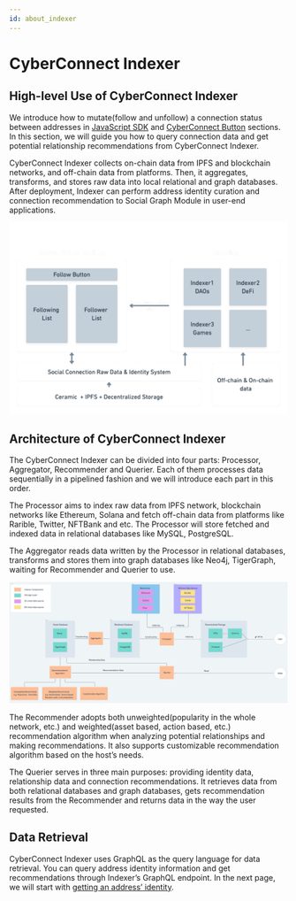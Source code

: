 ```yaml
---
id: about_indexer
---
```


# CyberConnect Indexer

## High-level Use of CyberConnect Indexer

We introduce how to mutate(follow and unfollow) a connection status between addresses in [JavaScript SDK](./installation) and [CyberConnect Button](./follow_button) sections. In this section, we will guide you how to query connection data and get potential relationship recommendations from CyberConnect Indexer.

CyberConnect Indexer collects on-chain data from IPFS and blockchain networks, and off-chain data from platforms. Then, it aggregates, transforms, and stores raw data into local relational and graph databases. After deployment, Indexer can perform address identity curation and connection recommendation to Social Graph Module in user-end applications.

![CyberConnect Indexer](../../static/img/tutorial/indexer_high_level.png)

## Architecture of CyberConnect Indexer

The CyberConnect Indexer can be divided into four parts: Processor, Aggregator, Recommender and Querier. Each of them processes data sequentially in a pipelined fashion and we will introduce each part in this order.

The Processor aims to index raw data from IPFS network, blockchain networks like Ethereum, Solana and fetch off-chain data from platforms like Rarible, Twitter, NFTBank and etc. The Processor will store fetched and indexed data in relational databases like MySQL, PostgreSQL. 

The Aggregator reads data written by the Processor in relational databases, transforms and stores them into graph databases like Neo4j, TigerGraph, waiting for Recommender and Querier to use.

![CyberConnect Indexer](../../static/img/tutorial/indexer.jpg)

The Recommender adopts both unweighted(popularity in the whole network, etc.) and weighted(asset based, action based, etc.) recommendation algorithm when analyzing potential relationships and making recommendations. It also supports customizable recommendation algorithm based on the host’s needs.

The Querier serves in three main purposes: providing identity data, relationship data and connection recommendations. It retrieves data from both relational databases and graph databases, gets recommendation results from the Recommender and returns data in the way the user requested. 

## Data Retrieval

CyberConnect Indexer uses GraphQL as the query language for data retrieval. You can query address identity information and get recommendations through Indexer’s GraphQL endpoint. In the next page, we will start with [getting an address’ identity](./identity).

